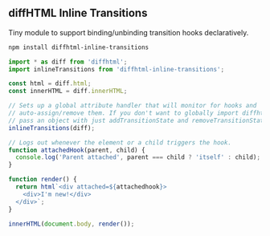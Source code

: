 diffHTML Inline Transitions
---------------------------

Tiny module to support binding/unbinding transition hooks declaratively.

``` sh
npm install diffhtml-inline-transitions
```

``` javascript
import * as diff from 'diffhtml';
import inlineTransitions from 'diffhtml-inline-transitions';

const html = diff.html;
const innerHTML = diff.innerHTML;

// Sets up a global attribute handler that will monitor for hooks and
// auto-assign/remove them. If you don't want to globally import diffhtml, you
// pass an object with just addTransitionState and removeTransitionState.
inlineTransitions(diff);

// Logs out whenever the element or a child triggers the hook.
function attachedHook(parent, child) {
  console.log('Parent attached', parent === child ? 'itself' : child);
}

function render() {
  return html`<div attached=${attachedhook}>
    <div>I'm new!</div>
  </div>`;
}

innerHTML(document.body, render());
```

